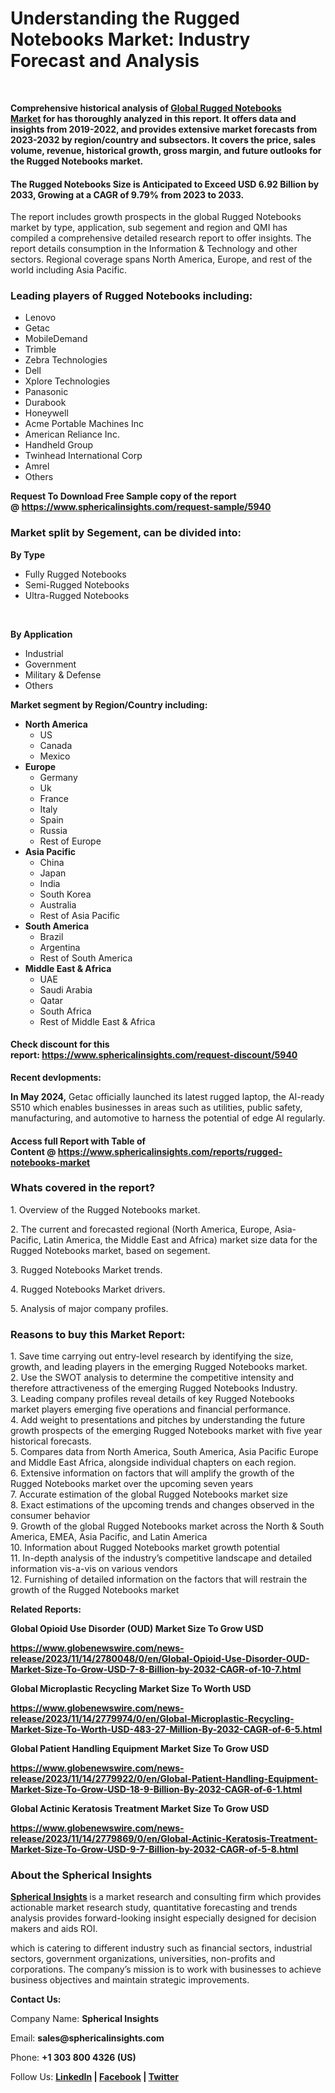 <h1 class="entry-title">Understanding the Rugged Notebooks Market: Industry Forecast and Analysis</h1>
<div class="entry-meta">&nbsp;</div>
<p><strong>Comprehensive historical analysis of&nbsp;<a href="https://www.sphericalinsights.com/" target="_blank" rel="noopener">Global Rugged Notebooks Market</a>&nbsp;for has thoroughly analyzed in this report. It offers data and insights from 2019-2022, and provides extensive market forecasts from 2023-2032 by region/country and subsectors. It covers the price, sales volume, revenue, historical growth, gross margin, and future outlooks for the Rugged Notebooks market.</strong></p>
<h4><strong>The Rugged Notebooks Size is Anticipated to Exceed USD 6.92 Billion by 2033, Growing at a CAGR of 9.79% from 2023 to 2033.</strong></h4>
<p>The report includes growth prospects in the global Rugged Notebooks market by type, application, sub segement and region and QMI has compiled a comprehensive detailed research report to offer insights. The report details consumption in the Information &amp; Technology and other sectors. Regional coverage spans North America, Europe, and rest of the world including Asia Pacific.</p>
<h3><strong>Leading players of Rugged Notebooks including:</strong></h3>
<ul>
<li>Lenovo</li>
<li>Getac</li>
<li>MobileDemand</li>
<li>Trimble</li>
<li>Zebra Technologies</li>
<li>Dell</li>
<li>Xplore Technologies</li>
<li>Panasonic</li>
<li>Durabook</li>
<li>Honeywell</li>
<li>Acme Portable Machines Inc</li>
<li>American Reliance Inc.</li>
<li>Handheld Group</li>
<li>Twinhead International Corp</li>
<li>Amrel</li>
<li>Others</li>
</ul>
<p><strong>Request To Download Free Sample copy of the report @&nbsp;<a href="https://www.sphericalinsights.com/request-sample/5940" target="_blank" rel="noopener">https://www.sphericalinsights.com/request-sample/5940</a></strong></p>
<h3><strong>Market split by Segement, can be divided into:</strong></h3>
<p><strong>By Type</strong></p>
<ul>
<li>Fully Rugged Notebooks</li>
<li>Semi-Rugged Notebooks</li>
<li>Ultra-Rugged Notebooks</li>
</ul>
<p>&nbsp;</p>
<p><strong>By Application</strong></p>
<ul>
<li>Industrial</li>
<li>Government</li>
<li>Military &amp; Defense</li>
<li>Others</li>
</ul>
<p><strong>Market segment by Region/Country including:</strong></p>
<ul>
<li><strong>North America</strong>
<ul>
<li>US</li>
<li>Canada</li>
<li>Mexico</li>
</ul>
</li>
<li><strong>Europe</strong>
<ul>
<li>Germany</li>
<li>Uk</li>
<li>France</li>
<li>Italy</li>
<li>Spain</li>
<li>Russia</li>
<li>Rest of Europe</li>
</ul>
</li>
<li><strong>Asia Pacific</strong>
<ul>
<li>China</li>
<li>Japan</li>
<li>India</li>
<li>South Korea</li>
<li>Australia</li>
<li>Rest of Asia Pacific</li>
</ul>
</li>
<li><strong>South America</strong>
<ul>
<li>Brazil</li>
<li>Argentina</li>
<li>Rest of South America</li>
</ul>
</li>
<li><strong>Middle East &amp; Africa</strong>
<ul>
<li>UAE</li>
<li>Saudi Arabia</li>
<li>Qatar</li>
<li>South Africa</li>
<li>Rest of Middle East &amp; Africa</li>
</ul>
</li>
</ul>
<h4>Check discount for this report:&nbsp;<a href="https://www.sphericalinsights.com/request-discount/5940" target="_blank" rel="noopener">https://www.sphericalinsights.com/request-discount/5940</a></h4>
<p><strong>Recent devlopments:</strong></p>
<p><strong>In May 2024,</strong>&nbsp;Getac officially launched its latest rugged laptop, the AI-ready S510 which enables businesses in areas such as utilities, public safety, manufacturing, and automotive to harness the potential of edge AI regularly.</p>
<h4>Access full Report with Table of Content&nbsp;@&nbsp;<a href="https://www.sphericalinsights.com/reports/rugged-notebooks-market" target="_blank" rel="noopener">https://www.sphericalinsights.com/reports/rugged-notebooks-market</a></h4>
<h3><strong>Whats covered in the report?</strong></h3>
<p>1. Overview of the Rugged Notebooks market.</p>
<p>2. The current and forecasted regional (North America, Europe, Asia-Pacific, Latin America, the Middle East and Africa) market size data for the Rugged Notebooks market, based on segement.</p>
<p>3. Rugged Notebooks Market trends.</p>
<p>4. Rugged Notebooks Market drivers.</p>
<p>5. Analysis of major company profiles.</p>
<h3><strong>Reasons to buy this Market Report:</strong></h3>
<p>1. Save time carrying out entry-level research by identifying the size, growth, and leading players in the emerging Rugged Notebooks market.<br />2. Use the SWOT analysis to determine the competitive intensity and therefore attractiveness of the emerging Rugged Notebooks Industry.<br />3. Leading company profiles reveal details of key Rugged Notebooks market players emerging five operations and financial performance.<br />4. Add weight to presentations and pitches by understanding the future growth prospects of the emerging Rugged Notebooks market with five year historical forecasts.<br />5. Compares data from North America, South America, Asia Pacific Europe and Middle East Africa, alongside individual chapters on each region.<br />6. Extensive information on factors that will amplify the growth of the Rugged Notebooks market over the upcoming seven years<br />7. Accurate estimation of the global Rugged Notebooks market size<br />8. Exact estimations of the upcoming trends and changes observed in the consumer behavior<br />9. Growth of the global Rugged Notebooks market across the North &amp; South America, EMEA, Asia Pacific, and Latin America<br />10. Information about Rugged Notebooks market growth potential<br />11. In-depth analysis of the industry&rsquo;s competitive landscape and detailed information vis-a-vis on various vendors<br />12. Furnishing of detailed information on the factors that will restrain the growth of the Rugged Notebooks market</p>
<p><strong>Related Reports:</strong></p>
<p><strong>Global Opioid Use Disorder (OUD) Market Size To Grow USD</strong></p>
<p><strong><a href="https://www.globenewswire.com/news-release/2023/11/14/2780048/0/en/Global-Opioid-Use-Disorder-OUD-Market-Size-To-Grow-USD-7-8-Billion-by-2032-CAGR-of-10-7.html">https://www.globenewswire.com/news-release/2023/11/14/2780048/0/en/Global-Opioid-Use-Disorder-OUD-Market-Size-To-Grow-USD-7-8-Billion-by-2032-CAGR-of-10-7.html</a></strong></p>
<p><strong>Global Microplastic Recycling Market Size To Worth USD</strong></p>
<p><strong><a href="https://www.globenewswire.com/news-release/2023/11/14/2779974/0/en/Global-Microplastic-Recycling-Market-Size-To-Worth-USD-483-27-Million-By-2032-CAGR-of-6-5.html">https://www.globenewswire.com/news-release/2023/11/14/2779974/0/en/Global-Microplastic-Recycling-Market-Size-To-Worth-USD-483-27-Million-By-2032-CAGR-of-6-5.html</a></strong></p>
<p><strong>Global Patient Handling Equipment Market Size To Grow USD</strong></p>
<p><strong><a href="https://www.globenewswire.com/news-release/2023/11/14/2779922/0/en/Global-Patient-Handling-Equipment-Market-Size-To-Grow-USD-18-9-Billion-By-2032-CAGR-of-6-1.html">https://www.globenewswire.com/news-release/2023/11/14/2779922/0/en/Global-Patient-Handling-Equipment-Market-Size-To-Grow-USD-18-9-Billion-By-2032-CAGR-of-6-1.html</a></strong></p>
<p><strong>Global Actinic Keratosis Treatment Market Size To Grow USD</strong></p>
<p><strong><a href="https://www.globenewswire.com/news-release/2023/11/14/2779869/0/en/Global-Actinic-Keratosis-Treatment-Market-Size-To-Grow-USD-9-7-Billion-by-2032-CAGR-of-5-8.html">https://www.globenewswire.com/news-release/2023/11/14/2779869/0/en/Global-Actinic-Keratosis-Treatment-Market-Size-To-Grow-USD-9-7-Billion-by-2032-CAGR-of-5-8.html</a></strong></p>
<h3><strong>About the Spherical Insights</strong></h3>
<p><strong><a href="https://www.sphericalinsights.com/" target="_blank" rel="noopener">Spherical Insights</a>&nbsp;</strong>is a market research and consulting firm which provides actionable market research study, quantitative forecasting and trends analysis provides forward-looking insight especially designed for decision makers and aids ROI.</p>
<p>which is catering to different industry such as financial sectors, industrial sectors, government organizations, universities, non-profits and corporations. The company&rsquo;s mission is to work with businesses to achieve business objectives and maintain strategic improvements.</p>
<p><strong>Contact Us:</strong></p>
<p>Company Name:&nbsp;<strong>Spherical Insights</strong></p>
<p>Email:&nbsp;<strong>sales@sphericalinsights.com</strong></p>
<p>Phone:&nbsp;<strong>+1 303 800 4326 (US)</strong></p>
<p>Follow Us:&nbsp;<strong><a href="https://www.linkedin.com/company/spherical-insight/"><u>LinkedIn</u></a>&nbsp;|&nbsp;<a href="https://www.facebook.com/sphericalinsights22"><u>Facebook</u></a>&nbsp;|&nbsp;<a href="https://twitter.com/SInsights_US"><u>Twitter</u></a></strong></p>
